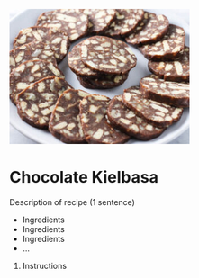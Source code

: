 ![Chocolate Kielbasa](img/chocolate.jpg)


# Chocolate Kielbasa

Description of recipe (1 sentence)

- Ingredients
- Ingredients
- Ingredients
- ...

1. Instructions 